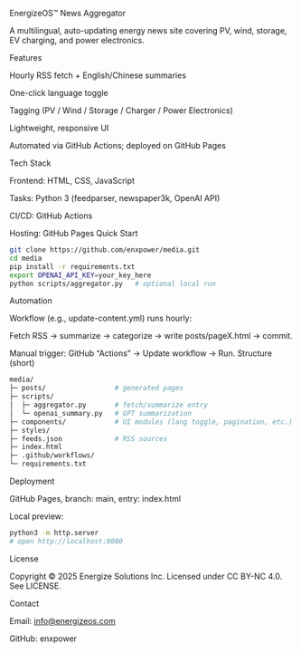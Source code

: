 
EnergizeOS™ News Aggregator

A multilingual, auto-updating energy news site covering PV, wind, storage, EV charging, and power electronics.

Features

Hourly RSS fetch + English/Chinese summaries

One-click language toggle

Tagging (PV / Wind / Storage / Charger / Power Electronics)

Lightweight, responsive UI

Automated via GitHub Actions; deployed on GitHub Pages

Tech Stack

Frontend: HTML, CSS, JavaScript

Tasks: Python 3 (feedparser, newspaper3k, OpenAI API)

CI/CD: GitHub Actions

Hosting: GitHub Pages
Quick Start
```bash
git clone https://github.com/enxpower/media.git
cd media
pip install -r requirements.txt
export OPENAI_API_KEY=your_key_here
python scripts/aggregator.py   # optional local run
```

Automation

Workflow (e.g., update-content.yml) runs hourly:

Fetch RSS → summarize → categorize → write posts/pageX.html → commit.

Manual trigger: GitHub “Actions” → Update workflow → Run.
Structure (short)
```bash
media/
├─ posts/                 # generated pages
├─ scripts/
│  ├─ aggregator.py       # fetch/summarize entry
│  └─ openai_summary.py   # GPT summarization
├─ components/            # UI modules (lang toggle, pagination, etc.)
├─ styles/
├─ feeds.json             # RSS sources
├─ index.html
├─ .github/workflows/
└─ requirements.txt
```

Deployment

GitHub Pages, branch: main, entry: index.html

Local preview:
```bash
python3 -m http.server
# open http://localhost:8000
```
License

Copyright © 2025 Energize Solutions Inc.
Licensed under CC BY-NC 4.0. See LICENSE.

Contact

Email: info@energizeos.com

GitHub: enxpower
